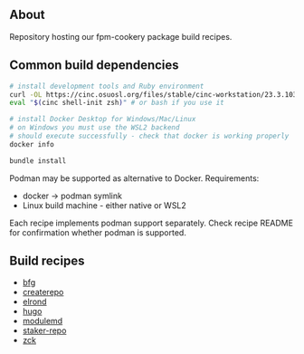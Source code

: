 ## About

Repository hosting our fpm-cookery package build recipes.

## Common build dependencies

```bash
# install development tools and Ruby environment
curl -OL https://cinc.osuosl.org/files/stable/cinc-workstation/23.3.1030/ubuntu/22.04/cinc-workstation_23.3.1030-1_amd64.deb && sudo apt install ./cinc-workstation_23.3.1030-1_amd64.deb
eval "$(cinc shell-init zsh)" # or bash if you use it

# install Docker Desktop for Windows/Mac/Linux
# on Windows you must use the WSL2 backend
# should execute successfully - check that docker is working properly
docker info

bundle install
```

Podman may be supported as alternative to Docker. Requirements:

 * docker -> podman symlink
 * Linux build machine - either native or WSL2

Each recipe implements podman support separately. Check recipe README for confirmation whether podman is supported.

## Build recipes

 * [bfg](/recipes/bfg)
 * [createrepo](/recipes/createrepo)
 * [elrond](/recipes/elrond)
 * [hugo](/recipes/hugo)
 * [modulemd](/recipes/modulemd)
 * [staker-repo](/recipes/staker-repo)
 * [zck](/recipes/zck)
